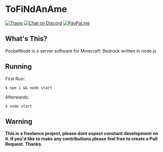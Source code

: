 # ToFiNdAnAme
[![Travis](https://img.shields.io/travis/PocketNode/PocketNode/master.svg?style=for-the-badge)](https://travis-ci.org/PocketNode/PocketNode) [![Chat on Discord](https://img.shields.io/badge/Chat-On%20Discord-738BD7.svg?style=for-the-badge)](https://discord.gg/VT928ah) [![PayPal.me](https://img.shields.io/badge/Donate-PayPal.me-139EDD.svg?style=for-the-badge)](https://paypal.me/eDroiiid)

## What's This?
PocketNode is a server software for Minecraft: Bedrock written in node.js

## Running
First Run:
```
$ npm i && node start
```

Afterwards:
```
$ node start
```

## Warning
**This is a freelance project, please dont expect constant development on it. If you'd like to make any contributions please feel free to create a Pull Request. Thanks.**
